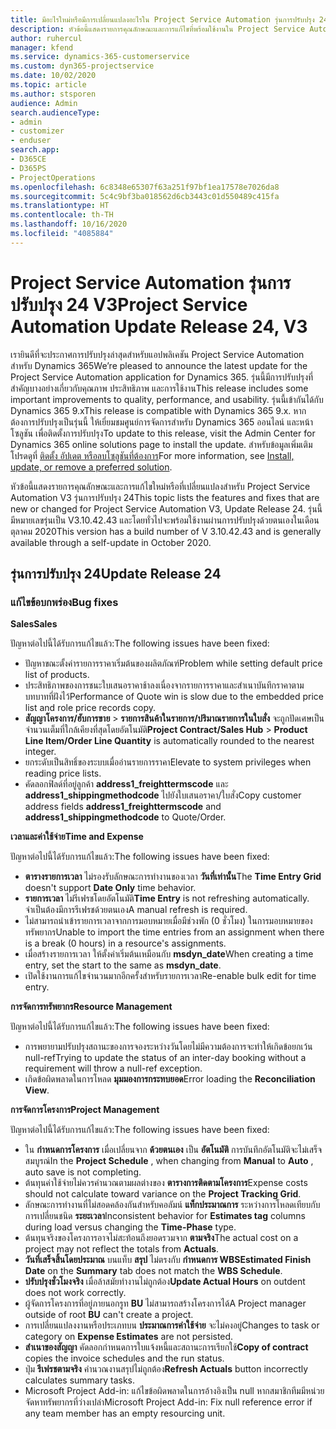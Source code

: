 ```yaml
---
title: มีอะไรใหม่หรือมีการเปลี่ยนแปลงอะไรใน Project Service Automation รุ่นการปรับปรุง 24 V3
description: หัวข้อนี้แสดงรายการคุณลักษณะและการแก้ไขที่พร้อมใช้งานใน Project Service Automation รุ่นการปรับปรุง 24 V3
author: ruhercul
manager: kfend
ms.service: dynamics-365-customerservice
ms.custom: dyn365-projectservice
ms.date: 10/02/2020
ms.topic: article
ms.author: stsporen
audience: Admin
search.audienceType:
- admin
- customizer
- enduser
search.app:
- D365CE
- D365PS
- ProjectOperations
ms.openlocfilehash: 6c8348e65307f63a251f97bf1ea17578e7026da8
ms.sourcegitcommit: 5c4c9bf3ba018562d6cb3443c01d550489c415fa
ms.translationtype: HT
ms.contentlocale: th-TH
ms.lasthandoff: 10/16/2020
ms.locfileid: "4085884"
---
```

# <a name="project-service-automation-update-release-24-v3"></a><span data-ttu-id="d6f4b-103">Project Service Automation รุ่นการปรับปรุง 24 V3</span><span class="sxs-lookup"><span data-stu-id="d6f4b-103">Project Service Automation Update Release 24, V3</span></span>

<span data-ttu-id="d6f4b-104">เรายินดีที่จะประกาศการปรับปรุงล่าสุดสำหรับแอปพลิเคชัน Project Service Automation สำหรับ Dynamics 365</span><span class="sxs-lookup"><span data-stu-id="d6f4b-104">We’re pleased to announce the latest update for the Project Service Automation application for Dynamics 365.</span></span> <span data-ttu-id="d6f4b-105">รุ่นนี้มีการปรับปรุงที่สำคัญบางอย่างเกี่ยวกับคุณภาพ ประสิทธิภาพ และการใช้งาน</span><span class="sxs-lookup"><span data-stu-id="d6f4b-105">This release includes some important improvements to quality, performance, and usability.</span></span> <span data-ttu-id="d6f4b-106">รุ่นนี้เข้ากันได้กับ Dynamics 365 9.x</span><span class="sxs-lookup"><span data-stu-id="d6f4b-106">This release is compatible with Dynamics 365 9.x.</span></span> <span data-ttu-id="d6f4b-107">หากต้องการปรับปรุงเป็นรุ่นนี้ ให้เยี่ยมชมศูนย์การจัดการสำหรับ Dynamics 365 ออนไลน์ และหน้าโซลูชัน เพื่อติดตั้งการปรับปรุง</span><span class="sxs-lookup"><span data-stu-id="d6f4b-107">To update to this release, visit the Admin Center for Dynamics 365 online solutions page to install the update.</span></span> <span data-ttu-id="d6f4b-108">สำหรับข้อมูลเพิ่มเติม โปรดดูที่ [ติดตั้ง อัปเดต หรือลบโซลูชันที่ต้องการ](https://docs.microsoft.com/power-platform/admin/install-remove-preferred-solution)</span><span class="sxs-lookup"><span data-stu-id="d6f4b-108">For more information, see [Install, update, or remove a preferred solution](https://docs.microsoft.com/power-platform/admin/install-remove-preferred-solution).</span></span>

<span data-ttu-id="d6f4b-109">หัวข้อนี้แสดงรายการคุณลักษณะและการแก้ไขใหม่หรือที่เปลี่ยนแปลงสำหรับ Project Service Automation V3 รุ่นการปรับปรุง 24</span><span class="sxs-lookup"><span data-stu-id="d6f4b-109">This topic lists the features and fixes that are new or changed for Project Service Automation V3, Update Release 24.</span></span> <span data-ttu-id="d6f4b-110">รุ่นนี้มีหมายเลขรุ่นเป็น V3.10.42.43 และโดยทั่วไปจะพร้อมใช้งานผ่านการปรับปรุงด้วยตนเองในเดือนตุลาคม 2020</span><span class="sxs-lookup"><span data-stu-id="d6f4b-110">This version has a build number of V 3.10.42.43 and is generally available through a self-update in October 2020.</span></span>

## <a name="update-release-24"></a><span data-ttu-id="d6f4b-111">รุ่นการปรับปรุง 24</span><span class="sxs-lookup"><span data-stu-id="d6f4b-111">Update Release 24</span></span>

### <a name="bug-fixes"></a><span data-ttu-id="d6f4b-112">แก้ไขข้อบกพร่อง</span><span class="sxs-lookup"><span data-stu-id="d6f4b-112">Bug fixes</span></span>

<span data-ttu-id="d6f4b-113">**Sales**</span><span class="sxs-lookup"><span data-stu-id="d6f4b-113">**Sales**</span></span>

<span data-ttu-id="d6f4b-114">ปัญหาต่อไปนี้ได้รับการแก้ไขแล้ว:</span><span class="sxs-lookup"><span data-stu-id="d6f4b-114">The following issues have been fixed:</span></span>

- <span data-ttu-id="d6f4b-115">ปัญหาขณะตั้งค่ารายการราคาเริ่มต้นของผลิตภัณฑ์</span><span class="sxs-lookup"><span data-stu-id="d6f4b-115">Problem while setting default price list of products.</span></span>
- <span data-ttu-id="d6f4b-116">ประสิทธิภาพของการชนะใบเสนอราคาช้าลงเนื่องจากรายการราคาและสำเนาบันทึกราคาตามบทบาทที่ฝังไว้</span><span class="sxs-lookup"><span data-stu-id="d6f4b-116">Performance of Quote win is slow due to the embedded price list and role price records copy.</span></span>
- <span data-ttu-id="d6f4b-117">**สัญญาโครงการ/ฮับการขาย** > **รายการสินค้าในรายการ/ปริมาณรายการในใบสั่ง** จะถูกปัดเศษเป็นจำนวนเต็มที่ใกล้เคียงที่สุดโดยอัตโนมัติ</span><span class="sxs-lookup"><span data-stu-id="d6f4b-117">**Project Contract/Sales Hub** > **Product Line Item/Order Line Quantity** is automatically rounded to the nearest integer.</span></span>
- <span data-ttu-id="d6f4b-118">ยกระดับเป็นสิทธิ์ของระบบเมื่ออ่านรายการราคา</span><span class="sxs-lookup"><span data-stu-id="d6f4b-118">Elevate to system privileges when reading price lists.</span></span>
- <span data-ttu-id="d6f4b-119">คัดลอกฟิลด์ที่อยู่ลูกค้า **address1_freighttermscode** และ **address1_shippingmethodcode** ไปยังใบเสนอราคา/ใบสั่ง</span><span class="sxs-lookup"><span data-stu-id="d6f4b-119">Copy customer address fields **address1_freighttermscode** and **address1_shippingmethodcode** to Quote/Order.</span></span> 


<span data-ttu-id="d6f4b-120">**เวลาและค่าใช้จ่าย**</span><span class="sxs-lookup"><span data-stu-id="d6f4b-120">**Time and Expense**</span></span>

<span data-ttu-id="d6f4b-121">ปัญหาต่อไปนี้ได้รับการแก้ไขแล้ว:</span><span class="sxs-lookup"><span data-stu-id="d6f4b-121">The following issues have been fixed:</span></span>

- <span data-ttu-id="d6f4b-122">**ตารางรายการเวลา** ไม่รองรับลักษณะการทำงานของเวลา **วันที่เท่านั้น**</span><span class="sxs-lookup"><span data-stu-id="d6f4b-122">The **Time Entry Grid** doesn't support **Date Only** time behavior.</span></span>
- <span data-ttu-id="d6f4b-123">**รายการเวลา** ไม่รีเฟรชโดยอัตโนมัติ</span><span class="sxs-lookup"><span data-stu-id="d6f4b-123">**Time Entry** is not refreshing automatically.</span></span> <span data-ttu-id="d6f4b-124">จำเป็นต้องมีการรีเฟรชด้วยตนเอง</span><span class="sxs-lookup"><span data-stu-id="d6f4b-124">A manual refresh is required.</span></span>
- <span data-ttu-id="d6f4b-125">ไม่สามารถนำเข้ารายการเวลาจากการมอบหมายเมื่อมีช่วงพัก (0 ชั่วโมง) ในการมอบหมายของทรัพยากร</span><span class="sxs-lookup"><span data-stu-id="d6f4b-125">Unable to import the time entries from an assignment when there is a break (0 hours) in a resource's assignments.</span></span>
- <span data-ttu-id="d6f4b-126">เมื่อสร้างรายการเวลา ให้ตั้งค่าเริ่มต้นเหมือนกับ **msdyn_date**</span><span class="sxs-lookup"><span data-stu-id="d6f4b-126">When creating a time entry, set the start to the same as **msdyn_date**.</span></span>
- <span data-ttu-id="d6f4b-127">เปิดใช้งานการแก้ไขจำนวนมากอีกครั้งสำหรับรายการเวลา</span><span class="sxs-lookup"><span data-stu-id="d6f4b-127">Re-enable bulk edit for time entry.</span></span>

<span data-ttu-id="d6f4b-128">**การจัดการทรัพยากร**</span><span class="sxs-lookup"><span data-stu-id="d6f4b-128">**Resource Management**</span></span>

<span data-ttu-id="d6f4b-129">ปัญหาต่อไปนี้ได้รับการแก้ไขแล้ว:</span><span class="sxs-lookup"><span data-stu-id="d6f4b-129">The following issues have been fixed:</span></span>

- <span data-ttu-id="d6f4b-130">การพยายามปรับปรุงสถานะของการจองระหว่างวันโดยไม่มีความต้องการจะทำให้เกิดข้อยกเว้น null-ref</span><span class="sxs-lookup"><span data-stu-id="d6f4b-130">Trying to update the status of an inter-day booking without a requirement will throw a null-ref exception.</span></span>
- <span data-ttu-id="d6f4b-131">เกิดข้อผิดพลาดในการโหลด **มุมมองการกระทบยอด**</span><span class="sxs-lookup"><span data-stu-id="d6f4b-131">Error loading the **Reconciliation View**.</span></span>


<span data-ttu-id="d6f4b-132">**การจัดการโครงการ**</span><span class="sxs-lookup"><span data-stu-id="d6f4b-132">**Project Management**</span></span>

<span data-ttu-id="d6f4b-133">ปัญหาต่อไปนี้ได้รับการแก้ไขแล้ว:</span><span class="sxs-lookup"><span data-stu-id="d6f4b-133">The following issues have been fixed:</span></span>

- <span data-ttu-id="d6f4b-134">ใน **กำหนดการโครงการ** เมื่อเปลี่ยนจาก **ด้วยตนเอง** เป็น **อัตโนมัติ** การบันทึกอัตโนมัติจะไม่เสร็จสมบูรณ์</span><span class="sxs-lookup"><span data-stu-id="d6f4b-134">In the **Project Schedule** , when changing from **Manual** to **Auto** , auto save is not completing.</span></span>
- <span data-ttu-id="d6f4b-135">ต้นทุนค่าใช้จ่ายไม่ควรคำนวณตามผลต่างของ **ตารางการติดตามโครงการ**</span><span class="sxs-lookup"><span data-stu-id="d6f4b-135">Expense costs should not calculate toward variance on the **Project Tracking Grid**.</span></span>
- <span data-ttu-id="d6f4b-136">ลักษณะการทำงานที่ไม่สอดคล้องกันสำหรับคอลัมน์ **แท็กประมาณการ** ระหว่างการโหลดเทียบกับการเปลี่ยนชนิด **ระยะเวลา**</span><span class="sxs-lookup"><span data-stu-id="d6f4b-136">Inconsistent behavior for **Estimates tag** columns during load versus changing the **Time-Phase** type.</span></span>
- <span data-ttu-id="d6f4b-137">ต้นทุนจริงของโครงการอาจไม่สะท้อนถึงยอดรวมจาก **ตามจริง**</span><span class="sxs-lookup"><span data-stu-id="d6f4b-137">The actual cost on a project may not reflect the totals from **Actuals**.</span></span>
- <span data-ttu-id="d6f4b-138">**วันที่เสร็จสิ้นโดยประมาณ** บนแท็บ **สรุป** ไม่ตรงกับ **กำหนดการ WBS**</span><span class="sxs-lookup"><span data-stu-id="d6f4b-138">**Estimated Finish Date** on the **Summary** tab does not match the **WBS Schedule**.</span></span>
- <span data-ttu-id="d6f4b-139">**ปรับปรุงชั่วโมงจริง** เมื่อล้าสมัยทำงานไม่ถูกต้อง</span><span class="sxs-lookup"><span data-stu-id="d6f4b-139">**Update Actual Hours** on outdent does not work correctly.</span></span>
- <span data-ttu-id="d6f4b-140">ผู้จัดการโครงการที่อยู่ภายนอกรูท **BU** ไม่สามารถสร้างโครงการได้</span><span class="sxs-lookup"><span data-stu-id="d6f4b-140">A Project manager outside of root **BU** can't create a project.</span></span>
- <span data-ttu-id="d6f4b-141">การเปลี่ยนแปลงงานหรือประเภทบน **ประมาณการค่าใช้จ่าย** จะไม่คงอยู่</span><span class="sxs-lookup"><span data-stu-id="d6f4b-141">Changes to task or category on **Expense Estimates** are not persisted.</span></span>
- <span data-ttu-id="d6f4b-142">**สำเนาของสัญญา** คัดลอกกำหนดการใบแจ้งหนี้และสถานะการเรียกใช้</span><span class="sxs-lookup"><span data-stu-id="d6f4b-142">**Copy of contract** copies the invoice schedules and the run status.</span></span>
- <span data-ttu-id="d6f4b-143">ปุ่ม **รีเฟรชตามจริง** คำนวณงานสรุปไม่ถูกต้อง</span><span class="sxs-lookup"><span data-stu-id="d6f4b-143">**Refresh Actuals** button incorrectly calculates summary tasks.</span></span>
- <span data-ttu-id="d6f4b-144">Microsoft Project Add-in: แก้ไขข้อผิดพลาดในการอ้างอิงเป็น null หากสมาชิกทีมมีหน่วยจัดหาทรัพยากรที่ว่างเปล่า</span><span class="sxs-lookup"><span data-stu-id="d6f4b-144">Microsoft Project Add-in: Fix null reference error if any team member has an empty resourcing unit.</span></span>


